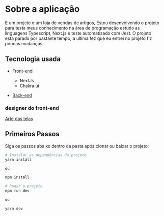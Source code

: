 # Sobre a aplicação

  E um projeto e um loja de vendas de artigos, Estou desenvolvendo o
  projeto para testa meus conhecimento na área de programação estudo
  as linguagens Typescript, Next.js e teste automatizado com Jest. O
  projeto esta parado por pastante tempo, a ultima fez que eu entrei
  no projeto fiz poucas mudanças

## Tecnologia usada

- Front-end
  - NextJs
  - Chakra ui

- [Back-end](https://github.com/MatheusFellipi/Article-Sales-Site)

### designer do front-end

[Arte das telas](https://xd.adobe.com/view/424dc0f2-ed3d-4cd5-97bc-bc0379af3997-171e/)

## Primeiros Passos

Siga os passos abaixo dentro da pasta após clonar ou baixar o projeto:

```bash
# Instalar as dependências do projeto
yarn install

ou

npm install
```

```bash
# Rodar o projeto
npm run dev

ou

yarn dev
```
